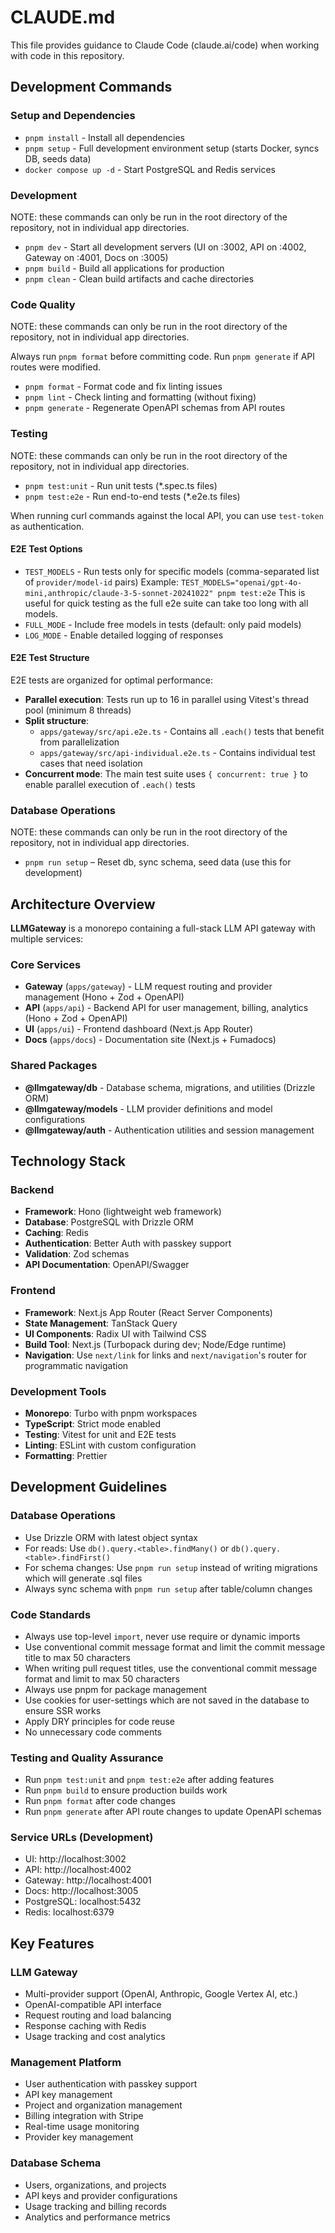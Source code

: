 # CLAUDE.md

This file provides guidance to Claude Code (claude.ai/code) when working with code in this repository.

## Development Commands

### Setup and Dependencies

- `pnpm install` - Install all dependencies
- `pnpm setup` - Full development environment setup (starts Docker, syncs DB, seeds data)
- `docker compose up -d` - Start PostgreSQL and Redis services

### Development

NOTE: these commands can only be run in the root directory of the repository, not in individual app directories.

- `pnpm dev` - Start all development servers (UI on :3002, API on :4002, Gateway on :4001, Docs on :3005)
- `pnpm build` - Build all applications for production
- `pnpm clean` - Clean build artifacts and cache directories

### Code Quality

NOTE: these commands can only be run in the root directory of the repository, not in individual app directories.

Always run `pnpm format` before committing code. Run `pnpm generate` if API routes were modified.

- `pnpm format` - Format code and fix linting issues
- `pnpm lint` - Check linting and formatting (without fixing)
- `pnpm generate` - Regenerate OpenAPI schemas from API routes

### Testing

NOTE: these commands can only be run in the root directory of the repository, not in individual app directories.

- `pnpm test:unit` - Run unit tests (\*.spec.ts files)
- `pnpm test:e2e` - Run end-to-end tests (\*.e2e.ts files)

When running curl commands against the local API, you can use `test-token` as authentication.

#### E2E Test Options

- `TEST_MODELS` - Run tests only for specific models (comma-separated list of `provider/model-id` pairs)
  Example: `TEST_MODELS="openai/gpt-4o-mini,anthropic/claude-3-5-sonnet-20241022" pnpm test:e2e`
  This is useful for quick testing as the full e2e suite can take too long with all models.
- `FULL_MODE` - Include free models in tests (default: only paid models)
- `LOG_MODE` - Enable detailed logging of responses

#### E2E Test Structure

E2E tests are organized for optimal performance:

- **Parallel execution**: Tests run up to 16 in parallel using Vitest's thread pool (minimum 8 threads)
- **Split structure**:
  - `apps/gateway/src/api.e2e.ts` - Contains all `.each()` tests that benefit from parallelization
  - `apps/gateway/src/api-individual.e2e.ts` - Contains individual test cases that need isolation
- **Concurrent mode**: The main test suite uses `{ concurrent: true }` to enable parallel execution of `.each()` tests

### Database Operations

NOTE: these commands can only be run in the root directory of the repository, not in individual app directories.

- `pnpm run setup` – Reset db, sync schema, seed data (use this for development)

## Architecture Overview

**LLMGateway** is a monorepo containing a full-stack LLM API gateway with multiple services:

### Core Services

- **Gateway** (`apps/gateway`) - LLM request routing and provider management (Hono + Zod + OpenAPI)
- **API** (`apps/api`) - Backend API for user management, billing, analytics (Hono + Zod + OpenAPI)
- **UI** (`apps/ui`) - Frontend dashboard (Next.js App Router)
- **Docs** (`apps/docs`) - Documentation site (Next.js + Fumadocs)

### Shared Packages

- **@llmgateway/db** - Database schema, migrations, and utilities (Drizzle ORM)
- **@llmgateway/models** - LLM provider definitions and model configurations
- **@llmgateway/auth** - Authentication utilities and session management

## Technology Stack

### Backend

- **Framework**: Hono (lightweight web framework)
- **Database**: PostgreSQL with Drizzle ORM
- **Caching**: Redis
- **Authentication**: Better Auth with passkey support
- **Validation**: Zod schemas
- **API Documentation**: OpenAPI/Swagger

### Frontend

- **Framework**: Next.js App Router (React Server Components)
- **State Management**: TanStack Query
- **UI Components**: Radix UI with Tailwind CSS
- **Build Tool**: Next.js (Turbopack during dev; Node/Edge runtime)
- **Navigation**: Use `next/link` for links and `next/navigation`'s router for programmatic navigation

### Development Tools

- **Monorepo**: Turbo with pnpm workspaces
- **TypeScript**: Strict mode enabled
- **Testing**: Vitest for unit and E2E tests
- **Linting**: ESLint with custom configuration
- **Formatting**: Prettier

## Development Guidelines

### Database Operations

- Use Drizzle ORM with latest object syntax
- For reads: Use `db().query.<table>.findMany()` or `db().query.<table>.findFirst()`
- For schema changes: Use `pnpm run setup` instead of writing migrations which will generate .sql files
- Always sync schema with `pnpm run setup` after table/column changes

### Code Standards

- Always use top-level `import`, never use require or dynamic imports
- Use conventional commit message format and limit the commit message title to max 50 characters
- When writing pull request titles, use the conventional commit message format and limit to max 50 characters
- Always use pnpm for package management
- Use cookies for user-settings which are not saved in the database to ensure SSR works
- Apply DRY principles for code reuse
- No unnecessary code comments

### Testing and Quality Assurance

- Run `pnpm test:unit` and `pnpm test:e2e` after adding features
- Run `pnpm build` to ensure production builds work
- Run `pnpm format` after code changes
- Run `pnpm generate` after API route changes to update OpenAPI schemas

### Service URLs (Development)

- UI: http://localhost:3002
- API: http://localhost:4002
- Gateway: http://localhost:4001
- Docs: http://localhost:3005
- PostgreSQL: localhost:5432
- Redis: localhost:6379

## Key Features

### LLM Gateway

- Multi-provider support (OpenAI, Anthropic, Google Vertex AI, etc.)
- OpenAI-compatible API interface
- Request routing and load balancing
- Response caching with Redis
- Usage tracking and cost analytics

### Management Platform

- User authentication with passkey support
- API key management
- Project and organization management
- Billing integration with Stripe
- Real-time usage monitoring
- Provider key management

### Database Schema

- Users, organizations, and projects
- API keys and provider configurations
- Usage tracking and billing records
- Analytics and performance metrics
